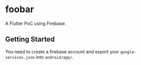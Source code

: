 # foobar

A Flutter PoC using Firebase.

## Getting Started

You need to create a firebase account and export your `google-services.json` into `android/app/`.
